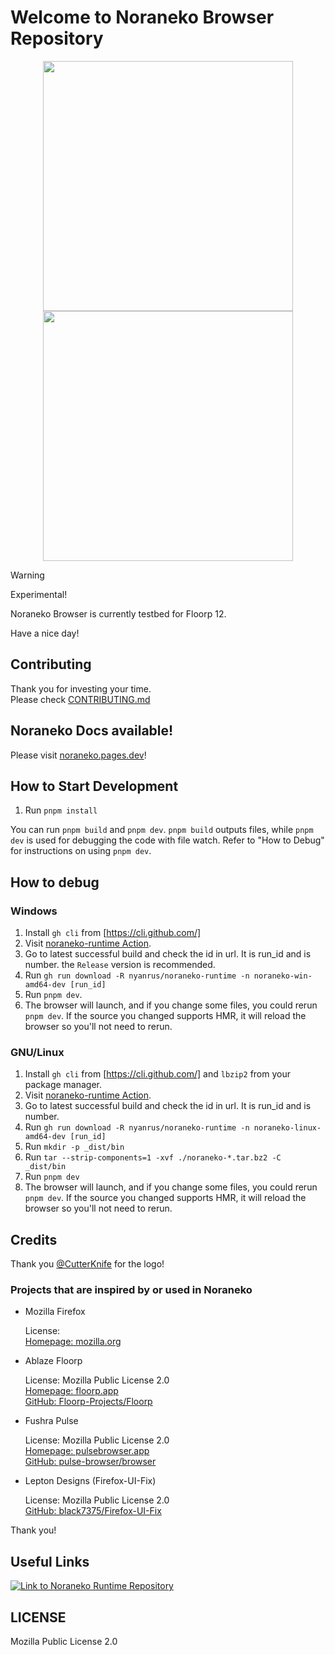 # Welcome to Noraneko Browser Repository

<p align="center">
<img src=".github/assets/readme/logo_with_wordmark_light.svg#gh-light-mode-only" width="400px"></img>
<img src=".github/assets/readme//logo_with_wordmark_dark.svg#gh-dark-mode-only" width="400px"></img>
</p>

> [!WARNING]
> Experimental!

Noraneko Browser is currently testbed for Floorp 12.

Have a nice day!

## Contributing

Thank you for investing your time. \
Please check [CONTRIBUTING.md](.github/CONTRIBUTING.md)

## Noraneko Docs available!

Please visit [noraneko.pages.dev](https://noraneko.pages.dev)!

## How to Start Development

1. Run `pnpm install`

You can run `pnpm build` and `pnpm dev`.
`pnpm build` outputs files, while `pnpm dev` is used for debugging the code with file watch.
Refer to "How to Debug" for instructions on using `pnpm dev`.

## How to debug

### Windows

1. Install `gh cli` from [https://cli.github.com/]
2. Visit [noraneko-runtime Action](https://github.com/nyanrus/noraneko-runtime/actions/workflows/wrapper_windows_build.yml).
3. Go to latest successful build and check the id in url.
   It is run_id and is number.
   the `Release` version is recommended.
4. Run `gh run download -R nyanrus/noraneko-runtime -n noraneko-win-amd64-dev [run_id]`
5. Run `pnpm dev`.
6. The browser will launch, and if you change some files, you could rerun `pnpm dev`.
  If the source you changed supports HMR, it will reload the browser so you'll not need to rerun.

### GNU/Linux

1. Install `gh cli` from [https://cli.github.com/] and `lbzip2` from your package manager.
2. Visit [noraneko-runtime Action](https://github.com/nyanrus/noraneko-runtime/actions/workflows/wrapper_linux_build.yml).
3. Go to latest successful build and check the id in url.
   It is run_id and is number.
4. Run `gh run download -R nyanrus/noraneko-runtime -n noraneko-linux-amd64-dev [run_id]`
5. Run `mkdir -p _dist/bin`
6. Run `tar --strip-components=1 -xvf ./noraneko-*.tar.bz2 -C _dist/bin`
7. Run `pnpm dev`
8. The browser will launch, and if you change some files, you could rerun `pnpm dev`.
  If the source you changed supports HMR, it will reload the browser so you'll not need to rerun.

## Credits

Thank you [@CutterKnife](https://github.com/CutterKnife) for the logo!

### Projects that are inspired by or used in Noraneko

- Mozilla Firefox

  License:  \
  [Homepage: mozilla.org](https://www.mozilla.org/en-US/firefox/new/)

- Ablaze Floorp

  License: Mozilla Public License 2.0 \
  [Homepage: floorp.app](https://floorp.app) \
  [GitHub: Floorp-Projects/Floorp](https://github.com/Floorp-Projects/Floorp)

- Fushra Pulse

  License: Mozilla Public License 2.0 \
  [Homepage: pulsebrowser.app](https://pulsebrowser.app/) \
  [GitHub: pulse-browser/browser](https://github.com/pulse-browser/browser)

- Lepton Designs (Firefox-UI-Fix)

  License: Mozilla Public License 2.0 \
  [GitHub: black7375/Firefox-UI-Fix](https://github.com/black7375/Firefox-UI-Fix)

Thank you!

## Useful Links

[![Link to Noraneko Runtime Repository](.github/assets/readme/Link2RuntimeRepo.svg)](https://github.com/nyanrus/noraneko-runtime/)

## LICENSE

Mozilla Public License 2.0

